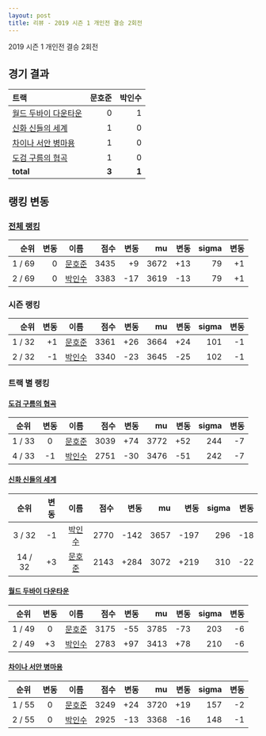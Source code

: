 ```yaml
---
layout: post
title: 리뷰 - 2019 시즌 1 개인전 결승 2회전
---
```


2019 시즌 1 개인전 결승 2회전


## 경기 결과

| 트랙 | 문호준 | 박인수 |
|:---|---:|---:|
| [월드 두바이 다운타운](../dubai) | 0 | 1 |
| [신화 신들의 세계](../shinsegye) | 1 | 0 |
| [차이나 서안 병마용](../byeongma) | 1 | 0 |
| [도검 구름의 협곡](../hyupgog) | 1 | 0 |
| __total__ | __3__ | __1__ |


## 랭킹 변동


### [전체 랭킹](../singles-full)

| 순위 | 변동 | 이름 | 점수 | 변동 | mu | 변동 | sigma | 변동 |
|---:|---:|:---:|---:|---:|---:|---:|---:|---:|
| 1 / 69 | 0 | [문호준](../munhojun) | 3435 | +9 | 3672 | +13 | 79 | +1 |
| 2 / 69 | 0 | [박인수](../bakinsu) | 3383 | -17 | 3619 | -13 | 79 | +1 |

### 시즌 랭킹

| 순위 | 변동 | 이름 | 점수 | 변동 | mu | 변동 | sigma | 변동 |
|---:|---:|:---:|---:|---:|---:|---:|---:|---:|
| 1 / 32 | +1 | [문호준](../munhojun) | 3361 | +26 | 3664 | +24 | 101 | -1 |
| 2 / 32 | -1 | [박인수](../bakinsu) | 3340 | -23 | 3645 | -25 | 102 | -1 |

### 트랙 별 랭킹


#### [도검 구름의 협곡](../hyupgog)

| 순위 | 변동 | 이름 | 점수 | 변동 | mu | 변동 | sigma | 변동 |
|:---:|:---:|:---:|---:|---:|---:|---:|---:|---:|
| 1 / 33 | 0 | [문호준](../munhojun) | 3039 | +74 | 3772 | +52 | 244 | -7 |
| 4 / 33 | -1 | [박인수](../bakinsu) | 2751 | -30 | 3476 | -51 | 242 | -7 |

#### [신화 신들의 세계](../shinsegye)

| 순위 | 변동 | 이름 | 점수 | 변동 | mu | 변동 | sigma | 변동 |
|:---:|:---:|:---:|---:|---:|---:|---:|---:|---:|
| 3 / 32 | -1 | [박인수](../bakinsu) | 2770 | -142 | 3657 | -197 | 296 | -18 |
| 14 / 32 | +3 | [문호준](../munhojun) | 2143 | +284 | 3072 | +219 | 310 | -22 |

#### [월드 두바이 다운타운](../dubai)

| 순위 | 변동 | 이름 | 점수 | 변동 | mu | 변동 | sigma | 변동 |
|:---:|:---:|:---:|---:|---:|---:|---:|---:|---:|
| 1 / 49 | 0 | [문호준](../munhojun) | 3175 | -55 | 3785 | -73 | 203 | -6 |
| 2 / 49 | +3 | [박인수](../bakinsu) | 2783 | +97 | 3413 | +78 | 210 | -6 |

#### [차이나 서안 병마용](../byeongma)

| 순위 | 변동 | 이름 | 점수 | 변동 | mu | 변동 | sigma | 변동 |
|:---:|:---:|:---:|---:|---:|---:|---:|---:|---:|
| 1 / 55 | 0 | [문호준](../munhojun) | 3249 | +24 | 3720 | +19 | 157 | -2 |
| 2 / 55 | 0 | [박인수](../bakinsu) | 2925 | -13 | 3368 | -16 | 148 | -1 |
